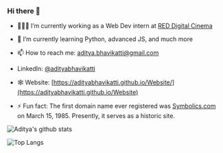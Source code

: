 ### Hi there 👋

- 👨🏽‍💻  I’m currently working as a Web Dev intern at [RED Digital Cinema](https://red.com/) 
- 🌱  I’m currently learning Python, advanced JS, and much more 
- 📫  How to reach me: [aditya.bhavikatti@gmail.com](mailto:aditya.bhavikatti@gmail.com)
- LinkedIn: [@adityabhavikatti](https://www.linkedin.com/in/adityabhavikatti/)
- 🕸 Website: [https://adityabhavikatti.github.io/Website/](https://adityabhavikatti.github.io/Website)

- ⚡  Fun fact: The first domain name ever registered was [Symbolics.com](http://symbolics.com/museum/) on March 15, 1985. Presently, it serves as a historic site.


![Aditya's github stats](https://github-readme-stats.vercel.app/api?username=adityabhavikatti&hide=contribs,issues&theme=radical)

![Top Langs](https://github-readme-stats.vercel.app/api/top-langs/?username=adityabhavikatti&theme=radical)
